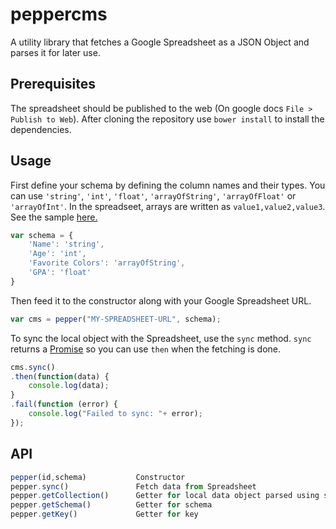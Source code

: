 peppercms
=========

A utility library that fetches a Google Spreadsheet as a JSON Object and parses it for later use. 

Prerequisites
-----------
The spreadsheet should be published to the web (On google docs `File > Publish to Web`).
After cloning the repository use `bower install` to install the dependencies. 

Usage
-----
First define your schema by defining the column names and their types. You can use `'string'`, `'int'`, `'float'`, `'arrayOfString'`, `'arrayOfFloat'` or `'arrayOfInt'`.
In the spreadseet, arrays are written as `value1,value2,value3`. See the sample [here.](https://docs.google.com/spreadsheet/ccc?key=0Aqv3NjQVGHDbdDdxOTRzZzRFdmJWb0owV1FPdDI1bUE)
```javascript
var schema = {
	'Name': 'string',
	'Age': 'int',
	'Favorite Colors': 'arrayOfString',
	'GPA': 'float' 
}
```
Then feed it to the constructor along with your Google Spreadsheet URL.

```javascript
var cms = pepper("MY-SPREADSHEET-URL", schema);
```
To sync the local object with the Spreadsheet, use the `sync` method. `sync` returns a [Promise](http://wiki.commonjs.org/wiki/Promises/A) so you can use `then` when the fetching is done.
```javascript
cms.sync()
.then(function(data) {
	console.log(data);
}
.fail(function (error) {
	console.log("Failed to sync: "+ error);
});
```

API
----
```javascript
pepper(id,schema)			Constructor
pepper.sync()				Fetch data from Spreadsheet
pepper.getCollection()		Getter for local data object parsed using schema
pepper.getSchema()			Getter for schema
pepper.getKey()				Getter for key
```
